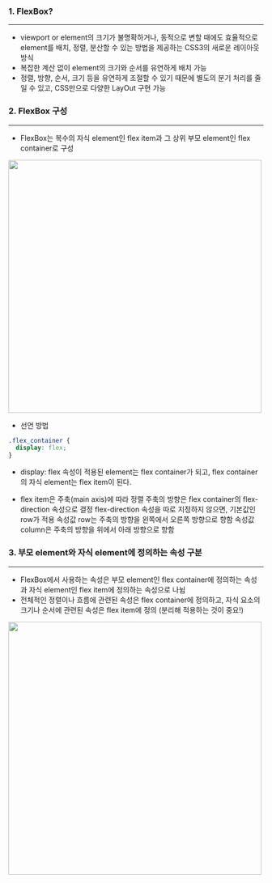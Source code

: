 ### 1. FlexBox?

---

- viewport or element의 크기가 불명확하거나, 동적으로 변할 때에도 효율적으로 element를 배치, 정렬, 분산할 수 있는 방법을 제공하는 CSS3의 새로운 레이아웃 방식
- 복잡한 계산 없이 element의 크기와 순서를 유연하게 배치 가능
- 정렬, 방향, 순서, 크기 등을 유연하게 조절할 수 있기 때문에 별도의 분기 처리를 줄일 수 있고, CSS만으로 다양한 LayOut 구현 가능

### 2. FlexBox 구성

---

- FlexBox는 복수의 자식 element인 flex item과 그 상위 부모 element인 flex container로 구성
<div>
  <img width="500" src="https://user-images.githubusercontent.com/61103879/99178686-ff5fb600-2758-11eb-9e68-6f966facc834.png">
</div>

- 선언 방법

```css
.flex_container {
  display: flex;
}
```

- display: flex 속성이 적용된 element는 flex container가 되고, flex container의 자식 element는 flex item이 된다.

- flex item은 주축(main axis)에 따라 정렬
  주축의 방향은 flex container의 flex-direction 속성으로 결정
  flex-direction 속성을 따로 지정하지 않으면, 기본값인 row가 적용
  속성값 row는 주축의 방향을 왼쪽에서 오른쪽 방향으로 향함
  속성값 column은 주축의 방향을 위에서 아래 방향으로 향함

### 3. 부모 element와 자식 element에 정의하는 속성 구분

---

- FlexBox에서 사용하는 속성은 부모 element인 flex container에 정의하는 속성과 자식 element인 flex item에 정의하는 속성으로 나뉨
- 전체적인 정렬이나 흐름에 관련된 속성은 flex container에 정의하고, 자식 요소의 크기나 순서에 관련된 속성은 flex item에 정의 (분리해 적용하는 것이 중요!)

<div>
  <img width="500" src="https://user-images.githubusercontent.com/61103879/99180451-d4ca2900-2769-11eb-893b-94d331c5d9b0.png">
</div>
